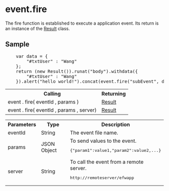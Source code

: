 <H1>event.fire</H1>

The fire function is established to execute a application event.
Its return is an instance of the <a href="result.md">Result</a> class.

<h2>Sample</h2>
<pre>
	var data = {
		"#txtUser" : "Wang"
	};
	return (new Result()).runat("body").withdata({
		"#txtUser" : "Wang"
	}).alert("hello world!").concat(event.fire("subEvent", data));
</pre>

<table>
<tr><th>Calling</th><th>Returning</th></tr>
<tr><td>event . fire( eventId , params )</td><td><a href="result.md">Result</a></td></tr>
<tr><td>event . fire( eventId , params , server)</td><td><a href="result.md">Result</a></td></tr>
</table>

<table>
<tr><th>Parameters</th><th>Type</th><th>Description</th></tr>
<tr><td>eventId</td><td>String</td><td>The event file name.</td></tr>
<tr><td>params</td><td>JSON Object</td>
<td>To send values to the event. 
<pre>{"param1":value1,"param2":value2,...}</pre>
</td></tr>
<tr><td>server</td><td>String</td>
<td>To call the event from a remote server. 
<pre>http://remoteserver/efwapp</pre>
</td></tr>
</table>
